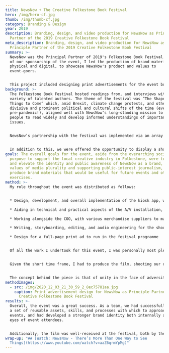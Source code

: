 ```yaml
---
title: NewsNow + The Creative Folkestone Book Festival
hero: /img/hero-cf.jpg
thumb: /img/thumb-cf.jpg
category: Branding & Design
year: 2019
description: Branding, design, and video production for NewsNow as Principle
  Partner of the 2019 Creative Folkestone Book Festival
meta_description: Branding, design, and video production for NewsNow as
  Principle Partner of the 2019 Creative Folkestone Book Festival
summary: >-
  NewsNow was the Principal Partner of 2019's Folkestone Book Festival. As part
  of our sponsorship of the event, I led the production of brand materials, both
  physical and digital, to showcase NewsNow's product and values to
  event-goers. 


  This project included designing print advertisements for the event brochures and helping to develop and install Raspberry-Pi-powered video kiosks throughout the venue which displayed a rolling feed of headlines, interspersed with a promotional video. I also wrote, produced, and edited the video, which was shown on the main stage before each talk.
background: >-
  The Folkestone Book Festival hosted readings from, and interviews with a
  variety of talented authors. The theme of the festival was “The Shape of
  Things to Come” which, amid Brexit, climate change protests, and other
  divisive and prominent political and cultural shifts of the time (even
  pre-pandemic!), aligned well with NewsNow’s long-standing mission to enable
  people to read widely and develop informed understandings of important
  issues. 


  NewsNow’s partnership with the festival was implemented via an array of digital kiosks placed around the festival venue, displaying a bespoke web app that showed the latest news headlines and imagery on a variety of topics, directly from our API, running on Raspberry Pis. 


  In addition to this, we were offered the opportunity to display a short promotional film, both in the main auditorium before each event, and intermittently on our kiosks.
goals: The overall goals for the event, aside from the overarching social
  purpose to support the local creative industry in Folkestone, were to develop
  and elevate the identity and public awareness of NewsNow as a brand, and its
  values of media plurality and supporting public-interest journalism, and to
  produce brand materials that would be useful for future events and other brand
  exercises.
method: >-
  My role throughout the event was distributed as follows:


  * Design, development, and overall implementation of the kiosk app, working closely with the company directors and the development team, and as the sole designer

  * Aiding in technical and practical aspects of the A/V installation, from display panel technology specifications to prototype setups, to the physical installation of our Raspberry Pi units on location

  * Working alongside the COO, with various merchandise suppliers to manage our promotional merchandise for the event, supplying print-ready design files and quality control

  * Writing, storyboarding, editing, and audio engineering for the short film, in a collaborative process with the directors and editorial team

  * Design for a full-page print ad to run in the festival programme


  Of all the work I undertook for this event, I was personally most pleased with the short film, which was very well received, and required a diverse skill set that I am not often able to employ in my profession, and I have a long-standing love for linear media (both audio and video) production. Through our early concept meetings where various team members developed draft scripts, the team decided to run with my script. Initially, we had planned to outsource the production to a video agency, but after some deliberation over our in-house capabilities and their early drafts, I put myself forward to produce the film. 


  Given the short time frame, I had to produce the film, shooting our own footage was not an option, so we had to rely on quality editorial and stock footage, which was challenging, but I feel happy with the result overall.


  The concept behind the piece is that of unity in the face of adversity. In a time when people seem most divided, and when polarisation appears to trump rational discourse, it’s important for us to recognise each other as human beings; to be understanding, and to take the time to appreciate nuance, complexity, and even chaos. By taking the time to see the world through the eyes of others, we can learn to appreciate those who see things differently, rather than reject them. This concept is not only something that I am personally passionate about, but it is representative of NewsNow’s fundamental purpose.
methodImages:
  - src: /img/2020_12_03_21_30_59_2_8ec75781aa.jpg
    caption: Print advertisement design for NewsNow as Principle Partner of the 2019
      Creative Folkestone Book Festival
results: >-
  Overall, the event was a great success. As a team, we had successfully created
  a set of reusable assets, skills, and processes with which to approach future
  events, and had developed a stronger brand identity both internally and in the
  eyes of event attendees. 


  Additionally, the film was well-received at the festival, both by the organisers and the attendees. Classes of children, attending the festival on school trips, applauded in the auditorium at the end of the film, and it has since been a linchpin in subsequent discussions about NewsNow’s ethos and brand identity.
wrap-up: "## [Watch: NewsNow - There’s More Than One Way to See
  Things](https://www.youtube.com/watch?v=aaZ6qrmYpMg)"
---
```

